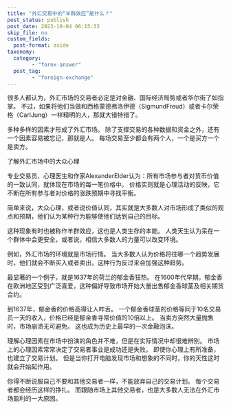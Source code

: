 ```yaml
---
title: "外汇交易中的“羊群效应”是什么？"
post_status: publish
post_date: 2023-10-04 06:15:33
skip_file: no
custom_fields: 
  post-format: aside
taxonomy:
  category:
        - "forex-answer"
  post_tag:
        - "foreign-exchange"
---
```


很多人都认为，外汇市场的交易者必定是对金融、国际经济局势或者华尔街了如指掌。 不过，如果将他们当做和西格蒙德弗洛伊德（SigmundFreud）或者卡尔荣格（CarlJung）一样精明的人，那就大错特错了。

多种多样的因素才形成了外汇市场。 除了支撑交易的各种数据和资金之外，还有一个因素容易被忘记，那就是人。 每场交易至少都会有两个人，一个是买方一个是卖方。

了解外汇市场中的大众心理

专业交易员、心理医生和作家AlexanderElder认为：所有市场参与者对货币价值的一致认同，就体现在市场的每一笔价格中。 价格实则就是心理活动的反映，它不断在所有参与者对价格的涨跌预期中寻找平衡。

简单来说，大众心理，或者说价值认同，其实就是大多数人对市场形成了类似的观点和预期，他们认为某种行为能够使他们达到自己的目标。

这种现象有时也被称作羊群效应，这也是人类生存的本能。 人类天生认为呆在一个群体中会更安全，或者说，相信大多数人的力量可以改变环境。

例如，外汇市场的环境就是市场行情。 当大多数人认为价格将往哪一个趋势发展时，他们就会不断买入或者卖出，这种行为反过来会加强这种趋势。

最显著的一个例子，就是1637年的荷兰的郁金香狂热。 在1600年代早期，郁金香在欧洲地区受到广泛喜爱，这种偏好导致市场开始大量出售郁金香球茎及相关期货合约。

到1637年，郁金香的价格高得让人咋舌。 一个郁金香球茎的价格等同于10名交易员一天的收入，价格已经是郁金香寻常价值的10倍以上。 当卖方突然大量抛售时，市场崩溃无可避免。 这也成为历史上最早的一次金融泡沫。

理解心理因素在市场中扮演的角色并不难，但是在实际情况中却很难辨别。 市场上的心理因素常常决定了交易者事业是成功还是失败。 即使你心理上有所准备，也建立了交易计划。 但是当你打开电脑发现市场和想象的不同时，你的天性这时就会开始起作用。

你得不断说服自己不要和其他交易者一样，不能放弃自己的交易计划。 每个交易者都会经历这样的挣扎。 而跟随市场上其他交易者，也是大多数人无法在外汇市场盈利的一大原因。

